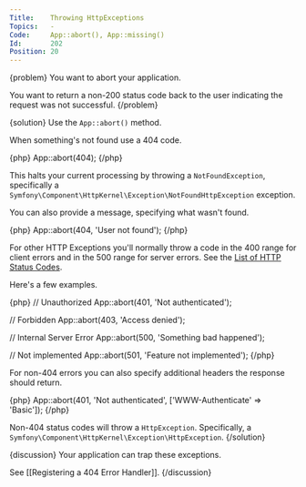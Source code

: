 ```yaml
---
Title:    Throwing HttpExceptions
Topics:   -
Code:     App::abort(), App::missing()
Id:       202
Position: 20
---
```


{problem}
You want to abort your application.

You want to return a non-200 status code back to the user indicating the request was not successful.
{/problem}

{solution}
Use the `App::abort()` method.

When something's not found use a 404 code.

{php}
App::abort(404);
{/php}

This halts your current processing by throwing a `NotFoundException`, specifically a `Symfony\Component\HttpKernel\Exception\NotFoundHttpException` exception.

You can also provide a message, specifying what wasn't found.

{php}
App::abort(404, 'User not found');
{/php}

For other HTTP Exceptions you'll normally throw a code in the 400 range for client errors and in the 500 range for server errors. See the [List of HTTP Status Codes](http://en.wikipedia.org/wiki/List_of_HTTP_status_codes).

Here's a few examples.

{php}
// Unauthorized
App::abort(401, 'Not authenticated');

// Forbidden
App::abort(403, 'Access denied');

// Internal Server Error
App::abort(500, 'Something bad happened');

// Not implemented
App::abort(501, 'Feature not implemented');
{/php}

For non-404 errors you can also specify additional headers the response should return.

{php}
App::abort(401, 'Not authenticated', ['WWW-Authenticate' => 'Basic']);
{/php}

Non-404 status codes will throw a `HttpException`. Specifically, a `Symfony\Component\HttpKernel\Exception\HttpException`.
{/solution}

{discussion}
Your application can trap these exceptions.

See [[Registering a 404 Error Handler]].
{/discussion}
